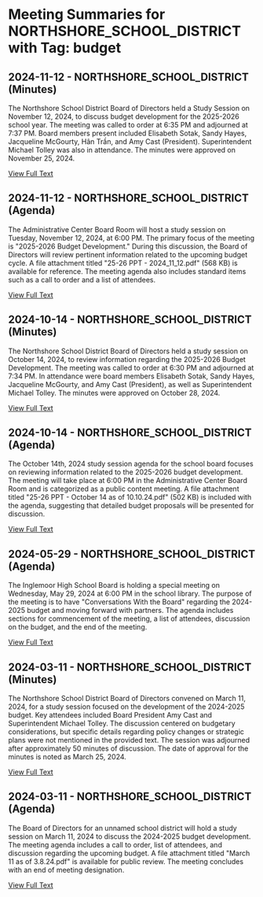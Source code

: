 # Meeting Summaries for NORTHSHORE_SCHOOL_DISTRICT with Tag: budget

## 2024-11-12 - NORTHSHORE_SCHOOL_DISTRICT (Minutes)

The Northshore School District Board of Directors held a Study Session on November 12, 2024, to discuss budget development for the 2025-2026 school year.  The meeting was called to order at 6:35 PM and adjourned at 7:37 PM.  Board members present included Elisabeth Sotak, Sandy Hayes, Jacqueline McGourty, Hân Trần, and Amy Cast (President). Superintendent Michael Tolley was also in attendance. The minutes were approved on November 25, 2024.

[View Full Text](https://raw.githubusercontent.com/VoronoiPerspectives/WashingtonStateSchoolBoardExplorer/refs/heads/main/data/countries/usa/states/wa/counties/king/school_boards/northshore_school_district/2024/2024-11-12-minutes.txt)

## 2024-11-12 - NORTHSHORE_SCHOOL_DISTRICT (Agenda)

The Administrative Center Board Room will host a study session on Tuesday, November 12, 2024, at 6:00 PM.  The primary focus of the meeting is "2025-2026 Budget Development." During this discussion, the Board of Directors will review pertinent information related to the upcoming budget cycle. A file attachment titled "25-26 PPT - 2024_11_12.pdf" (568 KB) is available for reference.  The meeting agenda also includes standard items such as a call to order and a list of attendees.

[View Full Text](https://raw.githubusercontent.com/VoronoiPerspectives/WashingtonStateSchoolBoardExplorer/refs/heads/main/data/countries/usa/states/wa/counties/king/school_boards/northshore_school_district/2024/2024-11-12-agenda.txt)

## 2024-10-14 - NORTHSHORE_SCHOOL_DISTRICT (Minutes)

The Northshore School District Board of Directors held a study session on October 14, 2024, to review information regarding the 2025-2026 Budget Development.  The meeting was called to order at 6:30 PM and adjourned at 7:34 PM. In attendance were board members Elisabeth Sotak, Sandy Hayes, Jacqueline McGourty, and Amy Cast (President), as well as Superintendent Michael Tolley. The minutes were approved on October 28, 2024.

[View Full Text](https://raw.githubusercontent.com/VoronoiPerspectives/WashingtonStateSchoolBoardExplorer/refs/heads/main/data/countries/usa/states/wa/counties/king/school_boards/northshore_school_district/2024/2024-10-14-minutes.txt)

## 2024-10-14 - NORTHSHORE_SCHOOL_DISTRICT (Agenda)

The October 14th, 2024 study session agenda for the school board focuses on reviewing information related to the 2025-2026 budget development.  The meeting will take place at 6:00 PM in the Administrative Center Board Room and is categorized as a public content meeting. A file attachment titled "25-26 PPT - October 14 as of 10.10.24.pdf" (502 KB) is included with the agenda, suggesting that detailed budget proposals will be presented for discussion.

[View Full Text](https://raw.githubusercontent.com/VoronoiPerspectives/WashingtonStateSchoolBoardExplorer/refs/heads/main/data/countries/usa/states/wa/counties/king/school_boards/northshore_school_district/2024/2024-10-14-agenda.txt)

## 2024-05-29 - NORTHSHORE_SCHOOL_DISTRICT (Agenda)

The Inglemoor High School Board is holding a special meeting on Wednesday, May 29, 2024 at 6:00 PM in the school library.  The purpose of the meeting is to have "Conversations With the Board" regarding the 2024-2025 budget and moving forward with partners. The agenda includes sections for commencement of the meeting, a list of attendees, discussion on the budget, and the end of the meeting.

[View Full Text](https://raw.githubusercontent.com/VoronoiPerspectives/WashingtonStateSchoolBoardExplorer/refs/heads/main/data/countries/usa/states/wa/counties/king/school_boards/northshore_school_district/2024/2024-05-29-agenda.txt)

## 2024-03-11 - NORTHSHORE_SCHOOL_DISTRICT (Minutes)

The Northshore School District Board of Directors convened on March 11, 2024, for a study session focused on the development of the 2024-2025 budget. Key attendees included Board President Amy Cast and Superintendent Michael Tolley. The discussion centered on budgetary considerations, but specific details regarding policy changes or strategic plans were not mentioned in the provided text. The session was adjourned after approximately 50 minutes of discussion. The date of approval for the minutes is noted as March 25, 2024.

[View Full Text](https://raw.githubusercontent.com/VoronoiPerspectives/WashingtonStateSchoolBoardExplorer/refs/heads/main/data/countries/usa/states/wa/counties/king/school_boards/northshore_school_district/2024/2024-03-11-minutes.txt)

## 2024-03-11 - NORTHSHORE_SCHOOL_DISTRICT (Agenda)

The Board of Directors for an unnamed school district will hold a study session on March 11, 2024 to discuss the 2024-2025 budget development.  The meeting agenda includes a call to order, list of attendees, and discussion regarding the upcoming budget. A file attachment titled "March 11 as of 3.8.24.pdf" is available for public review. The meeting concludes with an end of meeting designation.

[View Full Text](https://raw.githubusercontent.com/VoronoiPerspectives/WashingtonStateSchoolBoardExplorer/refs/heads/main/data/countries/usa/states/wa/counties/king/school_boards/northshore_school_district/2024/2024-03-11-agenda.txt)

